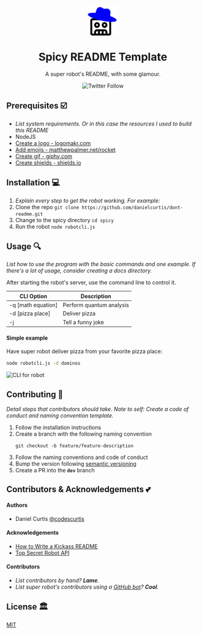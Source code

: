 <p align="center"><img align="center" src="./logo.png" alt="crossed out book" height="80"/></p>
<h1 align="center">Spicy README Template</h1>

<p align="center">A super robot's README, with some glamour. </p>
<p align="center"><img alt="Twitter Follow" src="https://img.shields.io/twitter/follow/codescurtis?style=social"></p>

## Prerequisites ☑️

- *List system requirements. Or in this case the resources I used to build this README*
- NodeJS
- [Create a logo - logomakr.com](https://logomakr.com)
- [Add emojis - matthewpalmer.net/rocket](https://matthewpalmer.net/rocket)
- [Create gif - giphy.com](https://giphy.com/)
- [Create shields - shields.io](https://shields.io/)

## Installation 💻

1. *Explain every step to get the robot working. For example:*
2. Clone the repo `git clone https://github.com/danielcurtis/dont-readme.git`
3. Change to the spicy directory `cd spicy`
4. Run the robot `node robotcli.js`

## Usage 🔍

*List how to use the program with the basic commands and one example. If there's a lot of usage, consider creating a docs directory.*

After starting the robot's server, use the command line to control it.

| CLI Option | Description |
| --- | --- |
| -q [math equation] | Perform quantum analysis |
| -d [pizza place] | Deliver pizza |
| -j | Tell a funny joke |

#### Simple example

Have super robot deliver pizza from your favorite pizza place:

```bash
node robotcli.js -d dominos
```

<img src="https://media.giphy.com/media/TGKL7ZTDu9kuTOSndM/giphy.gif" alt="CLI for robot" />

## Contributing 🤝

*Detail steps that contributors should take. Note to self: Create a code of conduct and naming convention template.*

1. Follow the installation instructions
2. Create a branch with the following naming convention
   ```
   git checkout -b feature/feature-description
   ```
3. Follow the naming conventions and code of conduct
4. Bump the version following [semantic versioning](https://semver.org/)
5. Create a PR into the **`dev`** branch

## Contributors & Acknowledgements 💕

#### Authors

- Daniel Curtis [@codescurtis](https://twitter.com/codescurtis)

#### Acknowledgements

- [How to Write a Kickass README](https://dev.to/scottydocs/how-to-write-a-kickass-readme-5af9)
- [Top Secret Robot API](https://www.youtube.com/watch?v=oHg5SJYRHA0)

#### Contributors

  - *List contributors by hand? **Lame**.*
  - *List super robot's contributors using a [GitHub bot](https://allcontributors.org/docs/en/bot/overview)? **Cool**.*

## License 🏛️

[MIT](https://github.com/danielcurtis/dont-readme/main/LICENSE)




